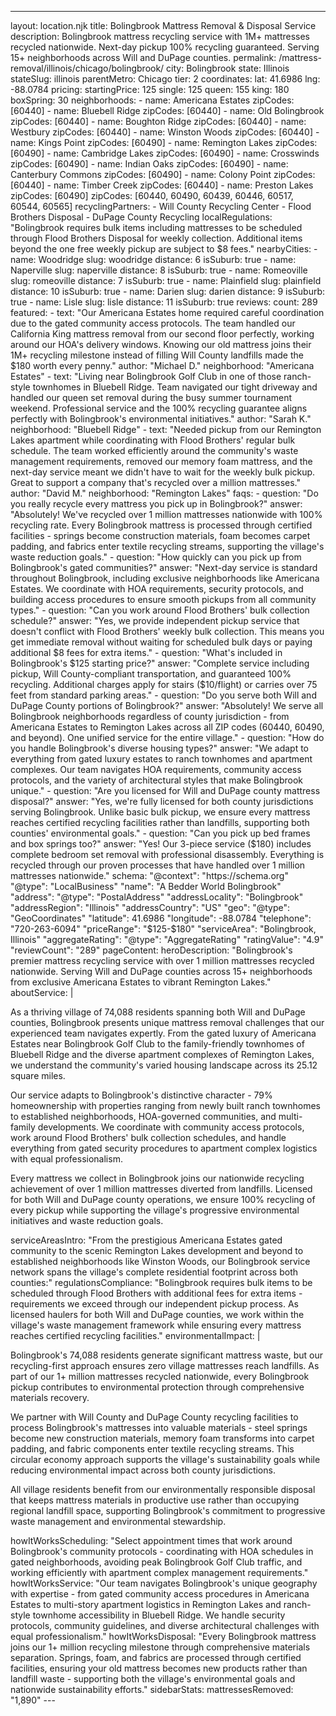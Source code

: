 ---
layout: location.njk
title: Bolingbrook Mattress Removal & Disposal Service
description: Bolingbrook mattress recycling service with 1M+ mattresses recycled nationwide. Next-day pickup 100% recycling guaranteed. Serving 15+ neighborhoods across Will and DuPage counties.
permalink: /mattress-removal/illinois/chicago/bolingbrook/
city: Bolingbrook state: Illinois stateSlug: illinois parentMetro: Chicago tier: 2 coordinates: lat: 41.6986 lng: -88.0784 pricing: startingPrice: 125 single: 125 queen: 155 king: 180 boxSpring: 30 neighborhoods: - name: Americana Estates zipCodes: [60440] - name: Bluebell Ridge zipCodes: [60440] - name: Old Bolingbrook zipCodes: [60440] - name: Boughton Ridge zipCodes: [60440] - name: Westbury zipCodes: [60440] - name: Winston Woods zipCodes: [60440] - name: Kings Point zipCodes: [60490] - name: Remington Lakes zipCodes: [60490] - name: Cambridge Lakes zipCodes: [60490] - name: Crosswinds zipCodes: [60490] - name: Indian Oaks zipCodes: [60490] - name: Canterbury Commons zipCodes: [60490] - name: Colony Point zipCodes: [60440] - name: Timber Creek zipCodes: [60440] - name: Preston Lakes zipCodes: [60490] zipCodes: [60440, 60490, 60439, 60446, 60517, 60544, 60565] recyclingPartners: - Will County Recycling Center - Flood Brothers Disposal - DuPage County Recycling localRegulations: "Bolingbrook requires bulk items including mattresses to be scheduled through Flood Brothers Disposal for weekly collection. Additional items beyond the one free weekly pickup are subject to $8 fees." nearbyCities: - name: Woodridge slug: woodridge distance: 6 isSuburb: true - name: Naperville slug: naperville distance: 8 isSuburb: true - name: Romeoville slug: romeoville distance: 7 isSuburb: true - name: Plainfield slug: plainfield distance: 10 isSuburb: true - name: Darien slug: darien distance: 9 isSuburb: true - name: Lisle slug: lisle distance: 11 isSuburb: true reviews: count: 289 featured: - text: "Our Americana Estates home required careful coordination due to the gated community access protocols. The team handled our California King mattress removal from our second floor perfectly, working around our HOA's delivery windows. Knowing our old mattress joins their 1M+ recycling milestone instead of filling Will County landfills made the $180 worth every penny." author: "Michael D." neighborhood: "Americana Estates" - text: "Living near Bolingbrook Golf Club in one of those ranch-style townhomes in Bluebell Ridge. Team navigated our tight driveway and handled our queen set removal during the busy summer tournament weekend. Professional service and the 100% recycling guarantee aligns perfectly with Bolingbrook's environmental initiatives." author: "Sarah K." neighborhood: "Bluebell Ridge" - text: "Needed pickup from our Remington Lakes apartment while coordinating with Flood Brothers' regular bulk schedule. The team worked efficiently around the community's waste management requirements, removed our memory foam mattress, and the next-day service meant we didn't have to wait for the weekly bulk pickup. Great to support a company that's recycled over a million mattresses." author: "David M." neighborhood: "Remington Lakes" faqs: - question: "Do you really recycle every mattress you pick up in Bolingbrook?" answer: "Absolutely! We've recycled over 1 million mattresses nationwide with 100% recycling rate. Every Bolingbrook mattress is processed through certified facilities - springs become construction materials, foam becomes carpet padding, and fabrics enter textile recycling streams, supporting the village's waste reduction goals." - question: "How quickly can you pick up from Bolingbrook's gated communities?" answer: "Next-day service is standard throughout Bolingbrook, including exclusive neighborhoods like Americana Estates. We coordinate with HOA requirements, security protocols, and building access procedures to ensure smooth pickups from all community types." - question: "Can you work around Flood Brothers' bulk collection schedule?" answer: "Yes, we provide independent pickup service that doesn't conflict with Flood Brothers' weekly bulk collection. This means you get immediate removal without waiting for scheduled bulk days or paying additional $8 fees for extra items." - question: "What's included in Bolingbrook's $125 starting price?" answer: "Complete service including pickup, Will County-compliant transportation, and guaranteed 100% recycling. Additional charges apply for stairs ($10/flight) or carries over 75 feet from standard parking areas." - question: "Do you serve both Will and DuPage County portions of Bolingbrook?" answer: "Absolutely! We serve all Bolingbrook neighborhoods regardless of county jurisdiction - from Americana Estates to Remington Lakes across all ZIP codes (60440, 60490, and beyond). One unified service for the entire village." - question: "How do you handle Bolingbrook's diverse housing types?" answer: "We adapt to everything from gated luxury estates to ranch townhomes and apartment complexes. Our team navigates HOA requirements, community access protocols, and the variety of architectural styles that make Bolingbrook unique." - question: "Are you licensed for Will and DuPage county mattress disposal?" answer: "Yes, we're fully licensed for both county jurisdictions serving Bolingbrook. Unlike basic bulk pickup, we ensure every mattress reaches certified recycling facilities rather than landfills, supporting both counties' environmental goals." - question: "Can you pick up bed frames and box springs too?" answer: "Yes! Our 3-piece service ($180) includes complete bedroom set removal with professional disassembly. Everything is recycled through our proven processes that have handled over 1 million mattresses nationwide." schema: "@context": "https://schema.org" "@type": "LocalBusiness" "name": "A Bedder World Bolingbrook" "address": "@type": "PostalAddress" "addressLocality": "Bolingbrook" "addressRegion": "Illinois" "addressCountry": "US" "geo": "@type": "GeoCoordinates" "latitude": 41.6986 "longitude": -88.0784 "telephone": "720-263-6094" "priceRange": "$125-$180" "serviceArea": "Bolingbrook, Illinois" "aggregateRating": "@type": "AggregateRating" "ratingValue": "4.9" "reviewCount": "289" pageContent: heroDescription: "Bolingbrook's premier mattress recycling service with over 1 million mattresses recycled nationwide. Serving Will and DuPage counties across 15+ neighborhoods from exclusive Americana Estates to vibrant Remington Lakes." aboutService: | <p>As a thriving village of 74,088 residents spanning both Will and DuPage counties, Bolingbrook presents unique mattress removal challenges that our experienced team navigates expertly. From the gated luxury of Americana Estates near Bolingbrook Golf Club to the family-friendly townhomes of Bluebell Ridge and the diverse apartment complexes of Remington Lakes, we understand the community's varied housing landscape across its 25.12 square miles.</p> <p>Our service adapts to Bolingbrook's distinctive character - 79% homeownership with properties ranging from newly built ranch townhomes to established neighborhoods, HOA-governed communities, and multi-family developments. We coordinate with community access protocols, work around Flood Brothers' bulk collection schedules, and handle everything from gated security procedures to apartment complex logistics with equal professionalism.</p> <p>Every mattress we collect in Bolingbrook joins our nationwide recycling achievement of over 1 million mattresses diverted from landfills. Licensed for both Will and DuPage county operations, we ensure 100% recycling of every pickup while supporting the village's progressive environmental initiatives and waste reduction goals.</p> serviceAreasIntro: "From the prestigious Americana Estates gated community to the scenic Remington Lakes development and beyond to established neighborhoods like Winston Woods, our Bolingbrook service network spans the village's complete residential footprint across both counties:" regulationsCompliance: "Bolingbrook requires bulk items to be scheduled through Flood Brothers with additional fees for extra items - requirements we exceed through our independent pickup process. As licensed haulers for both Will and DuPage counties, we work within the village's waste management framework while ensuring every mattress reaches certified recycling facilities." environmentalImpact: | <p>Bolingbrook's 74,088 residents generate significant mattress waste, but our recycling-first approach ensures zero village mattresses reach landfills. As part of our 1+ million mattresses recycled nationwide, every Bolingbrook pickup contributes to environmental protection through comprehensive materials recovery.</p> <p>We partner with Will County and DuPage County recycling facilities to process Bolingbrook's mattresses into valuable materials - steel springs become new construction materials, memory foam transforms into carpet padding, and fabric components enter textile recycling streams. This circular economy approach supports the village's sustainability goals while reducing environmental impact across both county jurisdictions.</p> <p>All village residents benefit from our environmentally responsible disposal that keeps mattress materials in productive use rather than occupying regional landfill space, supporting Bolingbrook's commitment to progressive waste management and environmental stewardship.</p> howItWorksScheduling: "Select appointment times that work around Bolingbrook's community protocols - coordinating with HOA schedules in gated neighborhoods, avoiding peak Bolingbrook Golf Club traffic, and working efficiently with apartment complex management requirements." howItWorksService: "Our team navigates Bolingbrook's unique geography with expertise - from gated community access procedures in Americana Estates to multi-story apartment logistics in Remington Lakes and ranch-style townhome accessibility in Bluebell Ridge. We handle security protocols, community guidelines, and diverse architectural challenges with equal professionalism." howItWorksDisposal: "Every Bolingbrook mattress joins our 1+ million recycling milestone through comprehensive materials separation. Springs, foam, and fabrics are processed through certified facilities, ensuring your old mattress becomes new products rather than landfill waste - supporting both the village's environmental goals and nationwide sustainability efforts." sidebarStats: mattressesRemoved: "1,890" ---